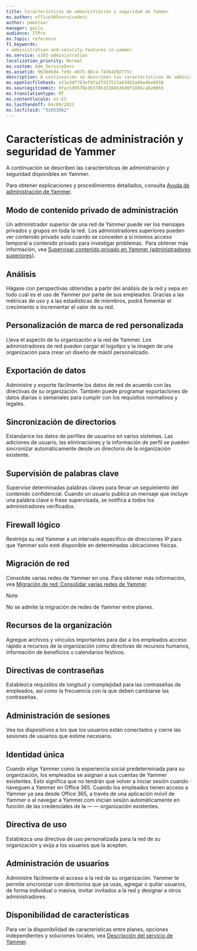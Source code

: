 ```yaml
---
title: Características de administración y seguridad de Yammer
ms.author: office365servicedesc
author: pamelaar
manager: gailw
audience: ITPro
ms.topic: reference
f1_keywords:
- administration-and-security-features-in-yammer
ms.service: o365-administration
localization_priority: Normal
ms.custom: Adm_ServiceDesc
ms.assetid: 9638d6d4-fe9c-4075-88ca-743b4d92775c
description: A continuación se describen las características de administración y seguridad disponibles en Yammer.
ms.openlocfilehash: e31e3df763ef4fa2fd17522a634b5a66e4be6958
ms.sourcegitcommit: 9fac5d9579e3b370b15384b36d0f1805cab20065
ms.translationtype: MT
ms.contentlocale: es-ES
ms.lasthandoff: 04/09/2021
ms.locfileid: "51653562"
---
```

# <a name="administration-and-security-features-in-yammer"></a>Características de administración y seguridad de Yammer

A continuación se describen las características de administración y seguridad disponibles en Yammer.
  
Para obtener explicaciones y procedimientos detallados, consulta [Ayuda de administración de Yammer](/yammer/).

## <a name="admin-private-content-mode"></a>Modo de contenido privado de administración

Un administrador superior de una red de Yammer puede ver los mensajes privados y grupos en toda la red.  Los administradores superiores pueden ver contenido privado solo cuando se conceden a sí mismos acceso temporal a contenido privado para investigar problemas.  Para obtener más información, vea [Supervisar contenido privado en Yammer (administradores superiores)](/yammer/manage-security-and-compliance/monitor-private-content).

## <a name="analytics"></a>Análisis

Hágase con perspectivas obtenidas a partir del análisis de la red y sepa en todo cuál es el uso de Yammer por parte de sus empleados. Gracias a las métricas de uso y a las estadísticas de miembros, podrá fomentar el crecimiento e incrementar el valor de su red.

## <a name="custom-network-branding"></a>Personalización de marca de red personalizada

Lleva el aspecto de tu organización a la red de Yammer. Los administradores de red pueden cargar el logotipo y la imagen de una organización para crear un diseño de mástil personalizado.

## <a name="data-export"></a>Exportación de datos

Administre y exporte fácilmente los datos de red de acuerdo con las directivas de su organización. También puede programar exportaciones de datos diarias o semanales para cumplir con los requisitos normativos y legales.
  
## <a name="directory-synchronization"></a>Sincronización de directorios

Estandarice los datos de perfiles de usuarios en varios sistemas. Las adiciones de usuario, las eliminaciones y la información de perfil se pueden sincronizar automáticamente desde un directorio de la organización existente.

## <a name="keyword-monitoring"></a>Supervisión de palabras clave

Supervise determinadas palabras claves para llevar un seguimiento del contenido confidencial. Cuando un usuario publica un mensaje que incluye una palabra clave o frase supervisada, se notifica a todos los administradores verificados.

## <a name="logical-firewall"></a>Firewall lógico

Restrinja su red Yammer a un intervalo específico de direcciones IP para que Yammer solo esté disponible en determinadas ubicaciones físicas.

## <a name="network-migration"></a>Migración de red

Consolide varias redes de Yammer en una. Para obtener más información, vea [Migración de red: Consolidar varias redes de Yammer](/yammer/configure-your-yammer-network/consolidate-multiple-yammer-networks).
  
> [!NOTE]
> No se admite la migración de redes de Yammer entre planes. 

## <a name="organization-resources"></a>Recursos de la organización

Agregue archivos y vínculos importantes para dar a los empleados acceso rápido a recursos de la organización como directivas de recursos humanos, información de beneficios o calendarios festivos.
  
## <a name="password-policies"></a>Directivas de contraseñas

Establezca requisitos de longitud y complejidad para las contraseñas de empleados, así como la frecuencia con la que deben cambiarse las contraseñas.
  
## <a name="session-management"></a>Administración de sesiones

Vea los dispositivos a los que los usuarios están conectados y cierre las sesiones de usuarios que estime necesario.

## <a name="single-identity"></a>Identidad única

Cuando elige Yammer como la experiencia social predeterminada para su organización, los empleados se asignan a sus cuentas de Yammer existentes. Esto significa que no tendrán que volver a iniciar sesión cuando naveguen a Yammer en Office 365. Cuando los empleados tienen acceso a Yammer ya sea desde Office 365, a través de una aplicación móvil de Yammer o al navegar a Yammer.com inician sesión automáticamente en función de las credenciales de la &mdash; &mdash; organización existentes.

## <a name="usage-policy"></a>Directiva de uso

Establezca una directiva de uso personalizada para la red de su organización y exija a los usuarios que la acepten.

## <a name="user-management"></a>Administración de usuarios

Administre fácilmente el acceso a la red de su organización. Yammer te permite sincronizar con directorios que ya usas, agregar o quitar usuarios, de forma individual o masiva, invitar invitados a la red y designar a otros administradores.

## <a name="feature-availability"></a>Disponibilidad de características

Para ver la disponibilidad de características entre planes, opciones independientes y soluciones locales, vea [Descripción del servicio de Yammer](yammer-service-description.md).
